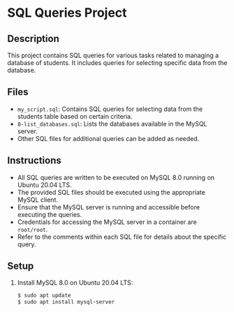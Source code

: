 # SQL Queries Project

## Description
This project contains SQL queries for various tasks related to managing a database of students. It includes queries for selecting specific data from the database.

## Files
- `my_script.sql`: Contains SQL queries for selecting data from the students table based on certain criteria.
- `0-list_databases.sql`: Lists the databases available in the MySQL server.
- Other SQL files for additional queries can be added as needed.

## Instructions
- All SQL queries are written to be executed on MySQL 8.0 running on Ubuntu 20.04 LTS.
- The provided SQL files should be executed using the appropriate MySQL client.
- Ensure that the MySQL server is running and accessible before executing the queries.
- Credentials for accessing the MySQL server in a container are `root/root`.
- Refer to the comments within each SQL file for details about the specific query.

## Setup
1. Install MySQL 8.0 on Ubuntu 20.04 LTS:
   ```bash
   $ sudo apt update
   $ sudo apt install mysql-server

